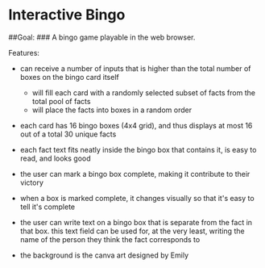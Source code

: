 # Interactive Bingo
##Goal: ### A bingo game playable in the web browser.

Features:
- can receive a number of inputs that is higher than the total number of boxes on the bingo card itself
  - will fill each card with a randomly selected subset of facts from the total pool of facts
  - will place the facts into boxes in a random order

- each card has 16 bingo boxes (4x4 grid), and thus displays at most 16 out of a total 30 unique facts
- each fact text fits neatly inside the bingo box that contains it, is easy to read, and looks good
- the user can mark a bingo box complete, making it contribute to their victory
- when a box is marked complete, it changes visually so that it's easy to tell it's complete
- the user can write text on a bingo box that is separate from the fact in that box. this text field can be used for, at the very least, writing the name of the person they think the fact corresponds to

- the background is the canva art designed by Emily
